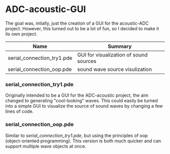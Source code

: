 # ADC-acoustic-GUI

The goal was, intially, just the creation of a GUI for the acoustic-ADC project. However, this turned out to be a lot of fun, so I decided to make it its own project. 

| Name  | Summary |
| ------------- | ------------- |
| serial_connection_try1.pde | GUI for visualization of sound sources |
| serial_connection_oop.pde |  sound wave source visulization |

### serial_connection_try1.pde

Originally intended to be a GUI for the ADC-acoustic project, the aim changed to generating "cool-looking" waves. This could easily be turned into a simple GUI to visualize the source of sound waves by changing a few lines of code. 

### serial_connection_oop.pde

Similar to *serial_connection_try1.pde*, but using the principles of oop (object-oriented programming). This version is both much quicker and can support multiple wave objects at once. 
